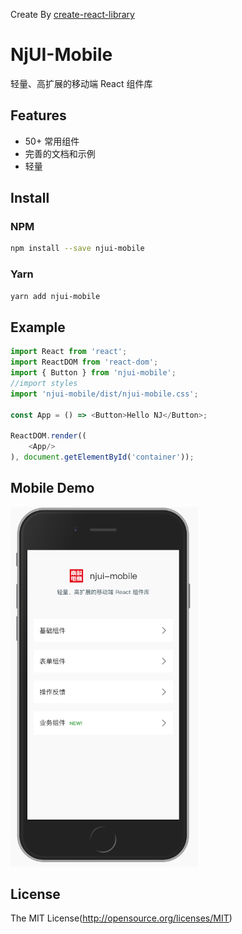 Create By [create-react-library](https://github.com/transitive-bullshit/create-react-library)
# NjUI-Mobile

轻量、高扩展的移动端 React 组件库

## Features

+ 50+ 常用组件
+ 完善的文档和示例
+ 轻量

## Install

### NPM

```bash
npm install --save njui-mobile
```

### Yarn
 
```bash
yarn add njui-mobile
```

## Example

```javascript
import React from 'react';
import ReactDOM from 'react-dom';
import { Button } from 'njui-mobile';
//import styles
import 'njui-mobile/dist/njui-mobile.css';

const App = () => <Button>Hello NJ</Button>;

ReactDOM.render((
    <App/>
), document.getElementById('container'));
```

## Mobile Demo

<img src="./assets/preview.png" style="width: 300px" />

## License

The MIT License(http://opensource.org/licenses/MIT)

